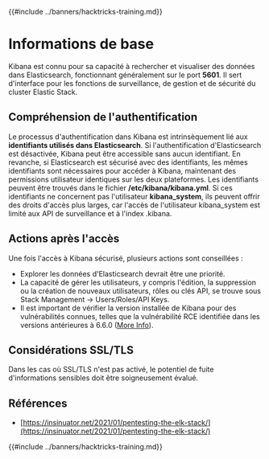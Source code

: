 {{#include ../banners/hacktricks-training.md}}

# Informations de base

Kibana est connu pour sa capacité à rechercher et visualiser des données dans Elasticsearch, fonctionnant généralement sur le port **5601**. Il sert d'interface pour les fonctions de surveillance, de gestion et de sécurité du cluster Elastic Stack.

## Compréhension de l'authentification

Le processus d'authentification dans Kibana est intrinsèquement lié aux **identifiants utilisés dans Elasticsearch**. Si l'authentification d'Elasticsearch est désactivée, Kibana peut être accessible sans aucun identifiant. En revanche, si Elasticsearch est sécurisé avec des identifiants, les mêmes identifiants sont nécessaires pour accéder à Kibana, maintenant des permissions utilisateur identiques sur les deux plateformes. Les identifiants peuvent être trouvés dans le fichier **/etc/kibana/kibana.yml**. Si ces identifiants ne concernent pas l'utilisateur **kibana_system**, ils peuvent offrir des droits d'accès plus larges, car l'accès de l'utilisateur kibana_system est limité aux API de surveillance et à l'index .kibana.

## Actions après l'accès

Une fois l'accès à Kibana sécurisé, plusieurs actions sont conseillées :

- Explorer les données d'Elasticsearch devrait être une priorité.
- La capacité de gérer les utilisateurs, y compris l'édition, la suppression ou la création de nouveaux utilisateurs, rôles ou clés API, se trouve sous Stack Management -> Users/Roles/API Keys.
- Il est important de vérifier la version installée de Kibana pour des vulnérabilités connues, telles que la vulnérabilité RCE identifiée dans les versions antérieures à 6.6.0 ([More Info](https://insinuator.net/2021/01/pentesting-the-elk-stack/#ref2)).

## Considérations SSL/TLS

Dans les cas où SSL/TLS n'est pas activé, le potentiel de fuite d'informations sensibles doit être soigneusement évalué.

## Références

- [https://insinuator.net/2021/01/pentesting-the-elk-stack/](https://insinuator.net/2021/01/pentesting-the-elk-stack/)

{{#include ../banners/hacktricks-training.md}}
